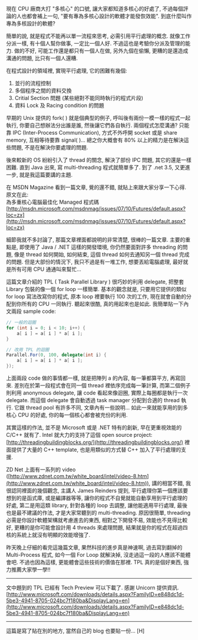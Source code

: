 現在 CPU 廠商大打 "多核心" 的口號, 讓大家都知道多核心的好處了, 不過每個評論的人也都會補上一句, "要有專為多核心設計的軟體才能發恢效能". 到底什麼叫作專為多核設計的軟體?

簡單的說, 就是程式不能再以單一流程來思考, 必需引用平行處理的概念. 就像工作分派一樣, 有十個人幫你做事, 一定比一個人好. 不過這也是考驗你分派及管理的能力. 做的不好, 可能工作還是都只有一個人在做, 另外九個在偷懶, 更糟的是還造成溝通的問題, 比只有一個人還糟.

在程式設計的領域裡, 實現平行處理, 它的困難有幾個:

1. 並行的流程控制
2. 多個程序之間的資料交換
3. Critial Section 問題 (某些絕對不能同時執行的程式片段)
4. 資料 Lock 及 Racing condition 的問題

早期的 Unix 提供的 fork( ) 就是個典型的例子, 呼叫後有兩份一模一樣的程式一起執行, 你要自己想辦法分出誰是誰, 然後讓它們各自執行. 兩個程式怎麼溝通? 只能靠 IPC (Inter-Process Communication), 方式不外呼開 socket 或是 share memory, 互相等待要靠 signal( )... 總之你大概會有 80% 以上的精力是在解決這些問題, 不是在解決你要處理的問題.

後來較新的 OS 紛紛引入了 thread 的關念, 解決了部份 IPC 問題, 其它的還是一樣困難. 直到 Java 出來, 寫 multi-threading 程式就簡單多了. 到了 .net 3.5, 又更進一步, 就是我這篇要講的主題.

在 MSDN Magazine 看到一篇文章, 覺的還不錯, 就貼上來跟大家分享一下心得. 原文在此:  
為多重核心電腦最佳化 Managed 程式碼  
[http://msdn.microsoft.com/msdnmag/issues/07/10/Futures/default.aspx?loc=zx](http://msdn.microsoft.com/msdnmag/issues/07/10/Futures/default.aspx?loc=zx)

細節我就不多討論了, 那篇文章裡面都說明的非常清楚, 很棒的一篇文章. 主要的重點是, 即使用了 Java / .NET 這樣的開發環境, 你仍然要面對許多 threading 的問題, 像是 thread 如何開始, 如何結束, 這個 thread 如何去通知另一個 thread 完成的問題. 但是大部份的情況下, 我只不過是有一堆工作, 想要丟給電腦處理, 最好就是所有可用 CPU 通通叫來幫忙...

這篇文章介紹的 TPL ( Task Parallel Library ) 很巧妙的利用 delegate, 把整套 Library 包裝的像一個 for loop 一樣簡單. 基本的觀念就是, 只要用它提供的類似 for loop 寫法改寫你的程式, 原本 loop 裡要執行 100 次的工作, 現在就會自動的分配到你所有的 CPU 一同執行. 聽起來很酷, 真的用起來也是如此. 我簡單貼一下內文兩段 sample code:

```csharp
// 一般的迴圈
for (int i = 0; i < 10; i++) {
    a[ i ] = a[ i ] * a[ i ];
}

// 改用 TPL 的迴圈
Parallel.For(0, 100, delegate(int i) {
    a[ i ] = a[ i ] * a[ i ];
});
```

上面兩段 code 做的事情都一樣, 就是把陣列 a 的內容, 每一筆都算平方, 再寫回來. 差別在於第一段程式會在同一個 thread 裡依序完成每一筆計算, 而第二個例子則利用 anonymous delegate, 讓 code 看起來像迴圈, 實際上每圈都是執行一次 delegate. 而這個 delegate 會自動透過 task manager 分配到合適的 thread 執行. 它跟 thread pool 有許多不同, 文章內有一些說明... 如此一來就能享用的到多核心 CPU 的好處, 你的每一個核心都會被充份的利用.

其實這樣的作法, 並不是 Microsoft 或是 .NET 特有的創新, 早在更重視效能的 C/C++ 就有了. Intel 就大力的支持了這個 open source project: [http://threadingbuildingblocks.org/](http://threadingbuildingblocks.org/) 裡面提供了大量的 C++ template, 也是用類似的方式替 C++ 加入了平行處理的支援.

ZD Net 上面有一系列的 video ([http://www.zdnet.com.tw/white_board/intel/video-8.htm](http://www.zdnet.com.tw/white_board/intel/video-8.htm)), 講的相當不錯, 我很認同裡面的幾個觀念, 主講人 James Reinders 提到, 平行處理你第一個應該要想到的是函式庫, 或是編譯器等等, 讓你的程式不自覺就能自動享用到平行處理的好處, 第二是用這類 library, 針對各種的 loop 去調整, 讓他能適用平行處理, 最後也是最不建議的作法, 才是大家常聽到的 multi-threading. 原因很簡單, threading 必需是你設計軟體架構就考慮進去的東西, 相對之下開發不易, 效能也不見得比較好, 更糟的是你可能會設計用 4 threads 來處理問題, 結果就是你的程式在超過四核的系統上就沒有明顯的效能增強了.

昨天晚上仔細的看完這幾篇文章, 果然科技的進步真是神速啊, 過去寫到翻掉的 Multi-Process 程式, 如今一個 For Loop 就解決掉, 沒走過這一段的人應該不能體會吧. 不過也因為這樣, 更能體會這些技術的價值在那裡. TPL 真的是個好東西, 強力推薦大家學一學!!

---

文中題到的 TPL 已經有 Tech Preview 可以下載了. 感謝 Unicorn 提供資訊.  
[http://www.microsoft.com/downloads/details.aspx?FamilyID=e848dc1d-5be3-4941-8705-024bc7f180ba&DisplayLang=en](http://www.microsoft.com/downloads/details.aspx?FamilyID=e848dc1d-5be3-4941-8705-024bc7f180ba&DisplayLang=en)

---

這篇是寫了貼在別的地方, 當然自己的 blog 也要貼一份... [H]